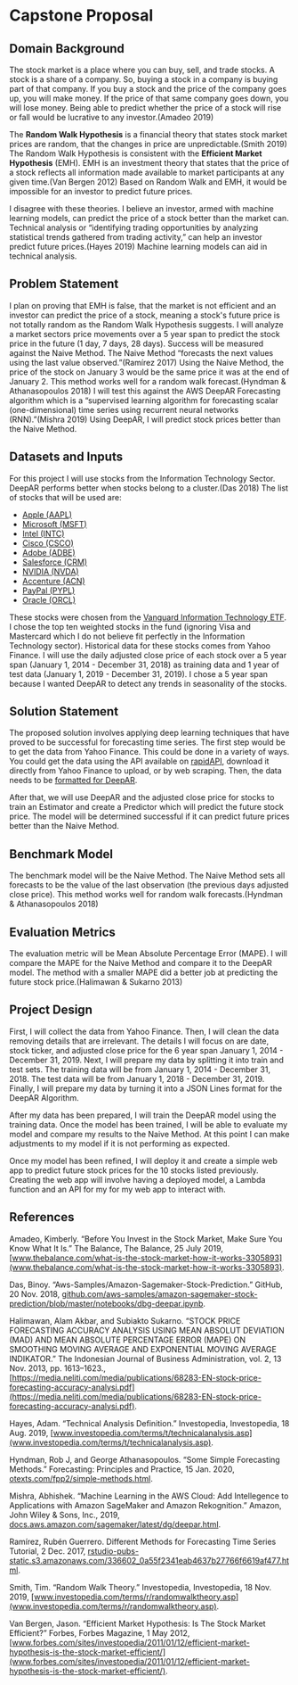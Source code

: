 # Capstone Proposal

## Domain Background

The stock market is a place where you can buy, sell, and trade stocks. A stock is a share of a company. So, buying a stock in a company is buying part of that company. If you buy a stock and the price of the company goes up, you will make money. If the price of that same company goes down, you will lose money. Being able to predict whether the price of a stock will rise or fall would be lucrative to any investor.(Amadeo 2019)

The **Random Walk Hypothesis** is a financial theory that states stock market prices are random, that the changes in price are unpredictable.(Smith 2019) The Random Walk Hypothesis is consistent with the **Efficient Market Hypothesis** (EMH). EMH is an investment theory that states that the price of a stock reflects all information made available to market participants at any given time.(Van Bergen 2012) Based on Random Walk and EMH, it would be impossible for an investor to predict future prices.

I disagree with these theories. I believe an investor, armed with machine learning models, can predict the price of a stock better than the market can. Technical analysis or “identifying trading opportunities by analyzing statistical trends gathered from trading activity,” can help an investor predict future prices.(Hayes 2019) Machine learning models can aid in technical analysis.

## Problem Statement

I plan on proving that EMH is false, that the market is not efficient and an investor can predict the price of a stock, meaning a stock's future price is not totally random as the Random Walk Hypothesis suggests. I will analyze a market sectors price movements over a 5 year span to predict the stock price in the future (1 day, 7 days, 28 days). Success will be measured against the Naive Method. The Naive Method “forecasts the next values using the last value observed.”(Ramírez 2017) Using the Naive Method, the price of the stock on January 3 would be the same price it was at the end of January 2. This method works well for a random walk forecast.(Hyndman & Athanasopoulos 2018) I will test this against the AWS DeepAR Forecasting algorithm which is a “supervised learning algorithm for forecasting scalar (one-dimensional) time series using recurrent neural networks (RNN).”(Mishra 2019) Using DeepAR, I will predict stock prices better than the Naive Method.

## Datasets and Inputs

For this project I will use stocks from the Information Technology Sector. DeepAR performs better when stocks belong to a cluster.(Das 2018) The list of stocks that will be used are:

- [Apple (AAPL)](https://finance.yahoo.com/quote/AAPL/history?period1=1388534400&period2=1577664000&interval=1d&filter=history&frequency=1d)
- [Microsoft (MSFT)](https://finance.yahoo.com/quote/MSFT/history?period1=1388534400&period2=1577664000&interval=1d&filter=history&frequency=1d)
- [Intel (INTC)](https://finance.yahoo.com/quote/INTC/history?period1=1388448000&period2=1577664000&interval=1d&filter=history&frequency=1d)
- [Cisco (CSCO)](https://finance.yahoo.com/quote/CSCO/history?period1=1388448000&period2=1577664000&interval=1d&filter=history&frequency=1d)
- [Adobe (ADBE)](https://finance.yahoo.com/quote/ADBE/history?period1=1388448000&period2=1577664000&interval=1d&filter=history&frequency=1d)
- [Salesforce (CRM)](https://finance.yahoo.com/quote/CRM/history?period1=1388448000&period2=1577664000&interval=1d&filter=history&frequency=1d)
- [NVIDIA (NVDA)](https://finance.yahoo.com/quote/NVDA/history?period1=1388448000&period2=1577664000&interval=1d&filter=history&frequency=1d)
- [Accenture (ACN)](https://finance.yahoo.com/quote/ACN/history?period1=1388448000&period2=1577664000&interval=1d&filter=history&frequency=1d)
- [PayPal (PYPL)](https://finance.yahoo.com/quote/PYPL/history?period1=1388448000&period2=1577664000&interval=1d&filter=history&frequency=1d)
- [Oracle (ORCL)](https://finance.yahoo.com/quote/ORCL/history?period1=1388448000&period2=1577664000&interval=1d&filter=history&frequency=1d)

These stocks were chosen from the [Vanguard Information Technology ETF](https://etfdb.com/etf/VGT/#holdings). I chose the top ten weighted stocks in the fund (ignoring Visa and Mastercard which I do not believe fit perfectly in the Information Technology sector). Historical data for these stocks comes from Yahoo Finance. I will use the daily adjusted close price of each stock over a 5 year span (January 1, 2014 - December 31, 2018) as training data and 1 year of test data (January 1, 2019 - December 31, 2019). I chose a 5 year span because I wanted DeepAR to detect any trends in seasonality of the stocks.

## Solution Statement

The proposed solution involves applying deep learning techniques that have proved to be successful for forecasting time series. The first step would be to get the data from Yahoo Finance. This could be done in a variety of ways. You could get the data using the API available on [rapidAPI](https://rapidapi.com/), download it directly from Yahoo Finance to upload, or by web scraping. Then, the data needs to be [formatted for DeepAR](https://docs.aws.amazon.com/sagemaker/latest/dg/deepar.html#deepar-inputoutput).

After that, we will use DeepAR and the adjusted close price for stocks to train an Estimator and create a Predictor which will predict the future stock price. The model will be determined successful if it can predict future prices better than the Naive Method.

## Benchmark Model

The benchmark model will be the Naive Method. The Naive Method sets all forecasts to be the value of the last observation (the previous days adjusted close price). This method works well for random walk forecasts.(Hyndman & Athanasopoulos 2018)

## Evaluation Metrics

The evaluation metric will be Mean Absolute Percentage Error (MAPE). I will compare the MAPE for the Naive Method and compare it to the DeepAR model. The method with a smaller MAPE did a better job at predicting the future stock price.(Halimawan & Sukarno 2013)

## Project Design

First, I will collect the data from Yahoo Finance. Then, I will clean the data removing details that are irrelevant. The details I will focus on are date, stock ticker, and adjusted close price for the 6 year span January 1, 2014 - December 31, 2019. Next, I will prepare my data by splitting it into train and test sets. The training data will be from January 1, 2014 - December 31, 2018. The test data will be from January 1, 2018 - December 31, 2019. Finally, I will prepare my data by turning it into a JSON Lines format for the DeepAR Algorithm.

After my data has been prepared, I will train the DeepAR model using the training data. Once the model has been trained, I will be able to evaluate my model and compare my results to the Naive Method. At this point I can make adjustments to my model if it is not performing as expected.

Once my model has been refined, I will deploy it and create a simple web app to predict future stock prices for the 10 stocks listed previously. Creating the web app will involve having a deployed model, a Lambda function and an API for my for my web app to interact with.

## References

Amadeo, Kimberly. “Before You Invest in the Stock Market, Make Sure You Know What It Is.” The Balance, The Balance, 25 July 2019, [www.thebalance.com/what-is-the-stock-market-how-it-works-3305893](www.thebalance.com/what-is-the-stock-market-how-it-works-3305893).

Das, Binoy. “Aws-Samples/Amazon-Sagemaker-Stock-Prediction.” GitHub, 20 Nov. 2018, [github.com/aws-samples/amazon-sagemaker-stock-prediction/blob/master/notebooks/dbg-deepar.ipynb](github.com/aws-samples/amazon-sagemaker-stock-prediction/blob/master/notebooks/dbg-deepar.ipynb).

Halimawan, Alam Akbar, and Subiakto Sukarno. “STOCK PRICE FORECASTING ACCURACY ANALYSIS USING MEAN ABSOLUT DEVIATION (MAD) AND MEAN ABSOLUTE PERCENTAGE ERROR (MAPE) ON SMOOTHING MOVING AVERAGE AND EXPONENTIAL MOVING AVERAGE INDIKATOR.” The Indonesian Journal of Business Administration, vol. 2, 13 Nov. 2013, pp. 1613–1623., [https://media.neliti.com/media/publications/68283-EN-stock-price-forecasting-accuracy-analysi.pdf](https://media.neliti.com/media/publications/68283-EN-stock-price-forecasting-accuracy-analysi.pdf).

Hayes, Adam. “Technical Analysis Definition.” Investopedia, Investopedia, 18 Aug. 2019, [www.investopedia.com/terms/t/technicalanalysis.asp](www.investopedia.com/terms/t/technicalanalysis.asp).

Hyndman, Rob J, and George Athanasopoulos. “Some Simple Forecasting Methods.” Forecasting: Principles and Practice, 15 Jan. 2020, [otexts.com/fpp2/simple-methods.html](otexts.com/fpp2/simple-methods.html).

Mishra, Abhishek. “Machine Learning in the AWS Cloud: Add Intellegence to Applications with Amazon SageMaker and Amazon Rekognition.” Amazon, John Wiley & Sons, Inc., 2019, [docs.aws.amazon.com/sagemaker/latest/dg/deepar.html](docs.aws.amazon.com/sagemaker/latest/dg/deepar.html).

Ramírez, Rubén Guerrero. Different Methods for Forecasting Time Series Tutorial, 2 Dec. 2017, [rstudio-pubs-static.s3.amazonaws.com/336602_0a55f2341eab4637b27766f6619af477.html](rstudio-pubs-static.s3.amazonaws.com/336602_0a55f2341eab4637b27766f6619af477.html).

Smith, Tim. “Random Walk Theory.” Investopedia, Investopedia, 18 Nov. 2019, [www.investopedia.com/terms/r/randomwalktheory.asp](www.investopedia.com/terms/r/randomwalktheory.asp).

Van Bergen, Jason. “Efficient Market Hypothesis: Is The Stock Market Efficient?” Forbes, Forbes Magazine, 1 May 2012, [www.forbes.com/sites/investopedia/2011/01/12/efficient-market-hypothesis-is-the-stock-market-efficient/](www.forbes.com/sites/investopedia/2011/01/12/efficient-market-hypothesis-is-the-stock-market-efficient/).
